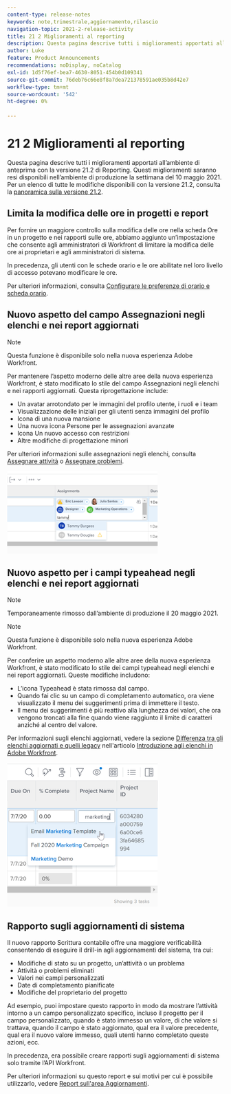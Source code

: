 ```yaml
---
content-type: release-notes
keywords: note,trimestrale,aggiornamento,rilascio
navigation-topic: 2021-2-release-activity
title: 21 2 Miglioramenti al reporting
description: Questa pagina descrive tutti i miglioramenti apportati all’ambiente di anteprima con la versione 21.2 di Reporting. Questi miglioramenti saranno resi disponibili nell’ambiente di produzione la settimana del 10 maggio 2021. Per un elenco di tutte le modifiche disponibili con la versione 21.2, consulta Panoramica sulla versione 21.2.
author: Luke
feature: Product Announcements
recommendations: noDisplay, noCatalog
exl-id: 1d5f76ef-bea7-4630-8051-454b0d109341
source-git-commit: 76deb76c66e8f8a7dea721378591ae035b8d42e7
workflow-type: tm+mt
source-wordcount: '542'
ht-degree: 0%

---
```


# 21 2 Miglioramenti al reporting

Questa pagina descrive tutti i miglioramenti apportati all’ambiente di anteprima con la versione 21.2 di Reporting. Questi miglioramenti saranno resi disponibili nell’ambiente di produzione la settimana del 10 maggio 2021. Per un elenco di tutte le modifiche disponibili con la versione 21.2, consulta la [panoramica sulla versione 21.2](../../../product-announcements/product-releases/21.2-release-activity/21-2-release-overview.md).

## Limita la modifica delle ore in progetti e report

Per fornire un maggiore controllo sulla modifica delle ore nella scheda Ore in un progetto e nei rapporti sulle ore, abbiamo aggiunto un’impostazione che consente agli amministratori di Workfront di limitare la modifica delle ore ai proprietari e agli amministratori di sistema.

In precedenza, gli utenti con le schede orario e le ore abilitate nel loro livello di accesso potevano modificare le ore.

Per ulteriori informazioni, consulta [Configurare le preferenze di orario e scheda orario](../../../administration-and-setup/set-up-workfront/configure-timesheets-schedules/timesheet-and-hour-preferences.md).

## Nuovo aspetto del campo Assegnazioni negli elenchi e nei report aggiornati

>[!NOTE]
>
>Questa funzione è disponibile solo nella nuova esperienza Adobe Workfront.

Per mantenere l’aspetto moderno delle altre aree della nuova esperienza Workfront, è stato modificato lo stile del campo Assegnazioni negli elenchi e nei rapporti aggiornati. Questa riprogettazione include:

* Un avatar arrotondato per le immagini del profilo utente, i ruoli e i team
* Visualizzazione delle iniziali per gli utenti senza immagini del profilo
* Icona di una nuova mansione
* Una nuova icona Persone per le assegnazioni avanzate
* Icona Un nuovo accesso con restrizioni
* Altre modifiche di progettazione minori

Per ulteriori informazioni sulle assegnazioni negli elenchi, consulta [Assegnare attività](../../../manage-work/tasks/assign-tasks/assign-tasks.md) o [Assegnare problemi](../../../manage-work/issues/manage-issues/assign-issues.md).

![](assets/assignments-updates-350x193.png)

## Nuovo aspetto per i campi typeahead negli elenchi e nei report aggiornati

>[!NOTE]
>
>Temporaneamente rimosso dall’ambiente di produzione il 20 maggio 2021.

>[!NOTE]
>
>Questa funzione è disponibile solo nella nuova esperienza Adobe Workfront.

Per conferire un aspetto moderno alle altre aree della nuova esperienza Workfront, è stato modificato lo stile dei campi typeahead negli elenchi e nei report aggiornati. Queste modifiche includono:

* L’icona Typeahead è stata rimossa dal campo.
* Quando fai clic su un campo di completamento automatico, ora viene visualizzato il menu dei suggerimenti prima di immettere il testo.
* Il menu dei suggerimenti è più reattivo alla lunghezza dei valori, che ora vengono troncati alla fine quando viene raggiunto il limite di caratteri anziché al centro del valore.

Per informazioni sugli elenchi aggiornati, vedere la sezione [Differenza tra gli elenchi aggiornati e quelli legacy](../../../workfront-basics/navigate-workfront/use-lists/view-items-in-a-list.md#updated) nell&#39;articolo [Introduzione agli elenchi in Adobe Workfront](../../../workfront-basics/navigate-workfront/use-lists/view-items-in-a-list.md).

![](assets/typeahead-updates-350x336.png)

## Rapporto sugli aggiornamenti di sistema

Il nuovo rapporto Scrittura contabile offre una maggiore verificabilità consentendo di eseguire il drill-in agli aggiornamenti del sistema, tra cui:

* Modifiche di stato su un progetto, un’attività o un problema
* Attività o problemi eliminati
* Valori nei campi personalizzati
* Date di completamento pianificate
* Modifiche del proprietario del progetto

Ad esempio, puoi impostare questo rapporto in modo da mostrare l’attività intorno a un campo personalizzato specifico, incluso il progetto per il campo personalizzato, quando è stato immesso un valore, di che valore si trattava, quando il campo è stato aggiornato, qual era il valore precedente, qual era il nuovo valore immesso, quali utenti hanno completato queste azioni, ecc.

In precedenza, era possibile creare rapporti sugli aggiornamenti di sistema solo tramite l’API Workfront.

Per ulteriori informazioni su questo report e sui motivi per cui è possibile utilizzarlo, vedere [Report sull&#39;area Aggiornamenti](../../../reports-and-dashboards/reports/creating-and-managing-reports/create-journal-entry-report.md).

